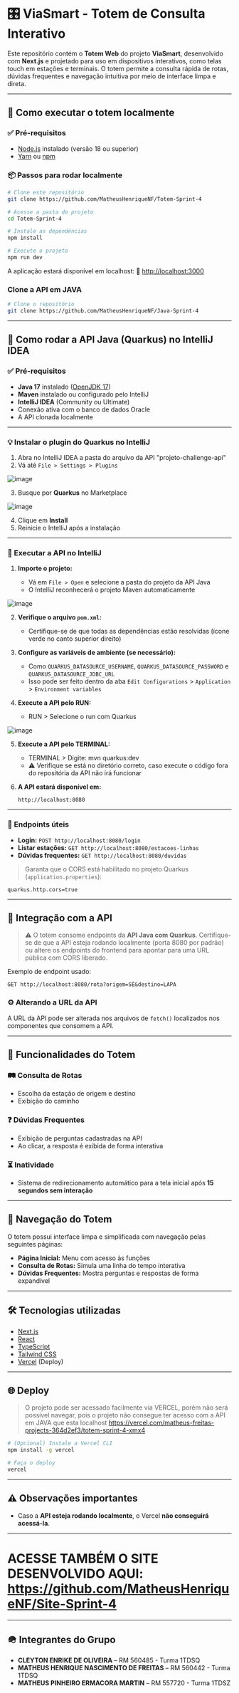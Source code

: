# 🎛️ ViaSmart - Totem de Consulta Interativo

Este repositório contém o **Totem Web** do projeto **ViaSmart**, desenvolvido com **Next.js** e projetado para uso em dispositivos interativos, como telas touch em estações e terminais. O totem permite a consulta rápida de rotas, dúvidas frequentes e navegação intuitiva por meio de interface limpa e direta.

---

## 🚀 Como executar o totem localmente

### ✅ Pré-requisitos
- [Node.js](https://nodejs.org/) instalado (versão 18 ou superior)
- [Yarn](https://yarnpkg.com/) ou [npm](https://www.npmjs.com/)

### 📦 Passos para rodar localmente

```bash
# Clone este repositório
git clone https://github.com/MatheusHenriqueNF/Totem-Sprint-4

# Acesse a pasta do projeto
cd Totem-Sprint-4

# Instale as dependências
npm install

# Execute o projeto
npm run dev
````

A aplicação estará disponível em localhost:
📎 [http://localhost:3000](http://localhost:3000)

### Clone a API em JAVA
```bash
# Clone o repositório
git clone https://github.com/MatheusHenriqueNF/Java-Sprint-4
````
---
## 🔧 Como rodar a API Java (Quarkus) no IntelliJ IDEA

### ✅ Pré-requisitos

* **Java 17** instalado ([OpenJDK 17](https://jdk.java.net/17/))
* **Maven** instalado ou configurado pelo IntelliJ
* **IntelliJ IDEA** (Community ou Ultimate)
* Conexão ativa com o banco de dados Oracle
* A API clonada localmente

---

### 💡 Instalar o plugin do Quarkus no IntelliJ

1. Abra no IntelliJ IDEA a pasta do arquivo da API "projeto-challenge-api"
2. Vá até `File > Settings > Plugins`

 ![image](https://github.com/user-attachments/assets/705c1ef7-0dcf-4afe-8241-1f0292099a5b)

3. Busque por **Quarkus** no Marketplace

![image](https://github.com/user-attachments/assets/6ec2b20b-3477-42e2-af0d-ac8b68856ed3)


4. Clique em **Install**
5. Reinicie o IntelliJ após a instalação

---

### 🚀 Executar a API no IntelliJ

1. **Importe o projeto:**

   * Vá em `File > Open` e selecione a pasta do projeto da API Java
   * O IntelliJ reconhecerá o projeto Maven automaticamente

  ![image](https://github.com/user-attachments/assets/cd72b62a-3bcf-4872-89d4-b97cc87ab498)


2. **Verifique o arquivo `pom.xml`:**

   * Certifique-se de que todas as dependências estão resolvidas (ícone verde no canto superior direito)

3. **Configure as variáveis de ambiente (se necessário):**

   * Como `QUARKUS_DATASOURCE_USERNAME`, `QUARKUS_DATASOURCE_PASSWORD` e `QUARKUS_DATASOURCE_JDBC_URL`
   * Isso pode ser feito dentro da aba `Edit Configurations` > `Application` > `Environment variables`

4. **Execute a API pelo RUN:**

   * RUN > Selecione o run com Quarkus

![image](https://github.com/user-attachments/assets/f5e56bd9-ce26-4488-a7ff-43ecf77d3d8e)


5. **Execute a API pelo TERMINAL:**

   * TERMINAL > Digite:  mvn quarkus:dev
   * ⚠️ Verifique se está no diretório correto, caso execute o código fora do repositória da API não irá funcionar

6. **A API estará disponível em:**

   ```
   http://localhost:8080
   ```

---

### 📌 Endpoints úteis

* **Login:** `POST http://localhost:8080/login`
* **Listar estações:** `GET http://localhost:8080/estacoes-linhas`
* **Dúvidas frequentes:** `GET http://localhost:8080/duvidas`

> Garanta que o CORS está habilitado no projeto Quarkus (`application.properties`):

```properties
quarkus.http.cors=true
```
---

## 🔌 Integração com a API

> ⚠️ O totem consome endpoints da **API Java com Quarkus**. Certifique-se de que a API esteja rodando localmente (porta 8080 por padrão) ou altere os endpoints do frontend para apontar para uma URL pública com CORS liberado.

Exemplo de endpoint usado:

```http
GET http://localhost:8080/rota?origem=SÉ&destino=LAPA
```

### ⚙️ Alterando a URL da API

A URL da API pode ser alterada nos arquivos de `fetch()` localizados nos componentes que consomem a API.

---

## 🧠 Funcionalidades do Totem

### 🛤️ Consulta de Rotas

* Escolha da estação de origem e destino
* Exibição do caminho

### ❓ Dúvidas Frequentes

* Exibição de perguntas cadastradas na API
* Ao clicar, a resposta é exibida de forma interativa

### ⏳ Inatividade

* Sistema de redirecionamento automático para a tela inicial após **15 segundos sem interação**

---

## 🧭 Navegação do Totem

O totem possui interface limpa e simplificada com navegação pelas seguintes páginas:

* **Página Inicial:** Menu com acesso às funções
* **Consulta de Rotas:** Simula uma linha do tempo interativa
* **Dúvidas Frequentes:** Mostra perguntas e respostas de forma expandível

---

## 🛠️ Tecnologias utilizadas

* [Next.js](https://nextjs.org/)
* [React](https://reactjs.org/)
* [TypeScript](https://www.typescriptlang.org/)
* [Tailwind CSS](https://tailwindcss.com/)
* [Vercel](https://vercel.com/) (Deploy)

---

## 🌐 Deploy

> O projeto pode ser acessado facilmente via VERCEL, porém não será possível navegar, pois o projeto não consegue ter acesso com a API em JAVA que esta localhost https://vercel.com/matheus-freitas-projects-364d2ef3/totem-sprint-4-xmx4

```bash
# (Opcional) Instale a Vercel CLI
npm install -g vercel

# Faça o deploy
vercel
```

---

## ⚠️ Observações importantes

* Caso a **API esteja rodando localmente**, o Vercel **não conseguirá acessá-la**.

---


# ACESSE TAMBÉM O SITE DESENVOLVIDO AQUI: https://github.com/MatheusHenriqueNF/Site-Sprint-4


---

## 🪖 Integrantes do Grupo

* **CLEYTON ENRIKE DE OLIVEIRA** – RM 560485 - Turma 1TDSQ
* **MATHEUS HENRIQUE NASCIMENTO DE FREITAS** – RM 560442 - Turma 1TDSQ
* **MATHEUS PINHEIRO ERMACORA MARTIN** – RM 557720 - Turma 1TDSZ

